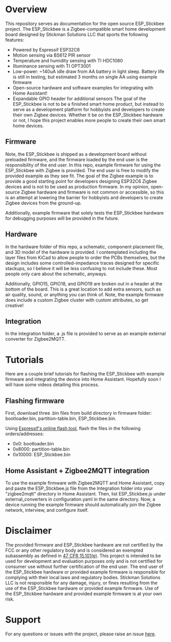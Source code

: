 # Overview
This repository serves as documentation for the open source ESP_Stickbee project. The ESP_Stickbee is a Zigbee-compatible smart home development board designed by Stickman Solutions LLC that sports the following features:
- Powered by Espressif ESP32C6
- Motion sensing via BS612 PIR sensor
- Temperature and humidity sensing with TI HDC1080
- Illuminance sensing with TI OPT3001
- Low-power: ~140uA idle draw from AA battery in light sleep. Battery life is still in testing, but estimated 3 months on single AA using example firmware
- Open-source hardware and software examples for integrating with Home Assistant!
- Expandable GPIO header for additional sensors
The goal of the ESP_Stickbee is not to be a finished smart home product, but instead to serve as a development platform for hobbyists and developers to create their own Zigbee devices. Whether it be on the ESP_Stickbee hardware or not, I hope this project enables more people to create their own smart home devices.

## Firmware
Note, the ESP_Stickbee is shipped as a development board without preloaded firmware, and the firmware loaded by the end user is the responsibility of the end user. In this repo, example firmware for using the ESP_Stickbee with Zigbee is provided. The end user is free to modify the provided example as they see fit. The goal of the Zigbee example is to provide a good starting point for developers designing ESP32C6 Zigbee devices and is not to be used as production firmware. In my opinion, open-source Zigbee hardware and firmware is not common or accessible, so this is an attempt at lowering the barrier for hobbyists and developers to create Zigbee devices from the ground-up.

Additionally, example firmware that solely tests the ESP_Stickbee hardware for debugging purposes will be provided in the future.

## Hardware
In the hardware folder of this repo, a schematic, component placement file, and 3D model of the hardware is provided. I contemplated including the layer files from KiCad to allow people to order the PCBs themselves, but the design includes some controlled-impedance traces designed for specific stackups, so I believe it will be less confusing to not include these. Most people only care about the schematic, anyways.

Additionally, GPIO15, GPIO18, and GPIO19 are broken out in a header at the bottom of the board. This is a great location to add extra sensors, such as air quality, sound, or anything you can think of. Note, the example firmware does include a custom Zigbee cluster with custom attributes, so get creative!

## Integration
In the integration folder, a .js file is provided to serve as an example external converter for Zigbee2MQTT.

# Tutorials
Here are a couple brief tutorials for flashing the ESP_Stickbee with example firmware and integrating the device into Home Assistant. Hopefully soon I will have some videos detailing this process.

## Flashing firmware
First, download three .bin files from build directory in firmware folder: bootloader.bin, partition-table.bin, ESP_Stickbee.bin.

Using [Espressif's online flash tool](https://espressif.github.io/esptool-js/), flash the files in the following orders/addresses:

- 0x0:     bootloader.bin
- 0x8000:  partition-table.bin
- 0x10000: ESP_Stickbee.bin

## Home Assistant + Zigbee2MQTT integration
To use the example firmware with Zigbee2MQTT and Home Assistant, copy and paste the ESP_Stickbee.js file from the Integration folder into your "zigbee2mqtt" directory in Home Assistant. Then, list ESP_Stickbee.js under external_converters in configuration.yaml in the same directory. Now, a device running the example firmware should automatically join the Zigbee network, interview, and configure itself.

# Disclaimer
The provided firmware and ESP_Stickbee hardware are not certified by the FCC or any other regulatory body and is considered an exempted subassembly as defined in [47 CFR 15.101(e)](https://www.ecfr.gov/current/title-47/part-15/section-15.101#p-15.101(e)). This project is intended to be used for development and evaluation purposes only and is not certified for consumer use without further certification of the end user. The end user of the ESP_Stickbee hardware or provided example firmware is responsible for complying with their local laws and regulatory bodies. Stickman Solutions LLC is not responsible for any damage, injury, or fines resulting from the use of the ESP_Stickbee hardware or provided example firmware. Use of the ESP_Stickbee hardware and provided example firmware is at your own risk.

# Support
For any questions or issues with the project, please raise an issue [here](https://github.com/Stickman-Solutions/ESP_Stickbee/issues).
